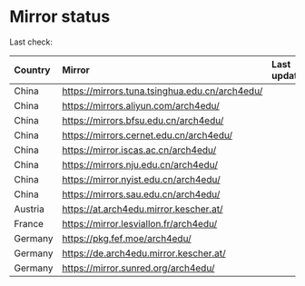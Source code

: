 <script src="./time.js"></script>
# Mirror status
Last check: <script type="text/javascript">localize(1713503877.5823653);</script>

|Country|Mirror|Last update|
|:------|:-----|:----------|
|China|https://mirrors.tuna.tsinghua.edu.cn/arch4edu/|<script type="text/javascript">localize(1713465306);</script>|
|China|https://mirrors.aliyun.com/arch4edu/|<script type="text/javascript">localize(1713465306);</script>|
|China|https://mirrors.bfsu.edu.cn/arch4edu/|<script type="text/javascript">localize(1713465306);</script>|
|China|https://mirrors.cernet.edu.cn/arch4edu/|<script type="text/javascript">localize(1713465306);</script>|
|China|https://mirror.iscas.ac.cn/arch4edu/|<script type="text/javascript">localize(1713465306);</script>|
|China|https://mirrors.nju.edu.cn/arch4edu/|<script type="text/javascript">localize(1713465306);</script>|
|China|https://mirror.nyist.edu.cn/arch4edu/|<script type="text/javascript">localize(1713465306);</script>|
|China|https://mirrors.sau.edu.cn/arch4edu/|<script type="text/javascript">localize(1713465306);</script>|
|Austria|https://at.arch4edu.mirror.kescher.at/|<script type="text/javascript">localize(1713465306);</script>|
|France|https://mirror.lesviallon.fr/arch4edu/|<script type="text/javascript">localize(1713465306);</script>|
|Germany|https://pkg.fef.moe/arch4edu/|<script type="text/javascript">localize(1713465306);</script>|
|Germany|https://de.arch4edu.mirror.kescher.at/|<script type="text/javascript">localize(1713465306);</script>|
|Germany|https://mirror.sunred.org/arch4edu/|<script type="text/javascript">localize(1713465306);</script>|

<script src="./tablefilter/tablefilter.js"></script>
<script src="./table.js"></script>